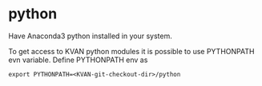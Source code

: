 # python

Have Anaconda3 python installed in your system.

To get access to KVAN python modules it is possible to use PYTHONPATH evn variable.
Define PYTHONPATH env as

```
export PYTHONPATH=<KVAN-git-checkout-dir>/python
```
